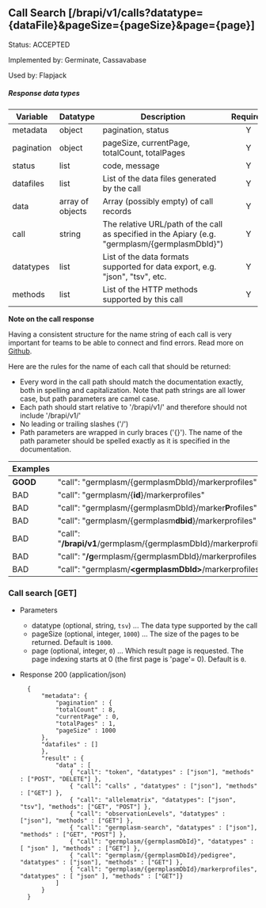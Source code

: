 ## Call Search [/brapi/v1/calls?datatype={dataFile}&pageSize={pageSize}&page={page}]

Status: ACCEPTED

Implemented by: Germinate, Cassavabase

Used by: Flapjack

##### Response data types
|Variable|Datatype|Description|Required|
|------|------|------|:-----:|
|metadata|object|pagination, status|Y|
|pagination|object|pageSize, currentPage, totalCount, totalPages|Y|
|status|list|code, message|Y|
|datafiles|list|List of the data files generated by the call|Y|
|data|array of objects|Array (possibly empty) of call records|Y|
|call|string|The relative URL/path of the call as specified in the Apiary (e.g. "germplasm/{germplasmDbId}")|Y|
|datatypes|list|List of the data formats supported for data export, e.g. "json", "tsv", etc.|Y|
|methods|list|List of the HTTP methods supported by this call|Y|

**Note on the call response**

Having a consistent structure for the name string of each call is very important for teams to be able to connect and find errors. Read more on [Github](https://github.com/plantbreeding/API/issues/144).

Here are the rules for the name of each call that should be returned:
 - Every word in the call path should match the documentation exactly, both in spelling and capitalization. Note that path strings are all lower case, but path parameters are camel case.
 - Each path should start relative to '/brapi/v1/' and therefore should not include '/brapi/v1/'
 - No leading or trailing slashes ('/')
 - Path parameters are wrapped in curly braces ('{}'). The name of the path parameter should be spelled exactly as it is specified in the documentation.

|Examples||
|--|--|
| **GOOD** |"call": "germplasm/{germplasmDbId}/markerprofiles" |
| BAD |"call": "germplasm/{**id**}/markerprofiles" |
| BAD |"call": "germplasm/{germplasmDbId}/marker**P**rofiles" |
| BAD |"call": "germplasm/{germplasm**dbid**}/markerprofiles" |
| BAD |"call": "**/brapi/v1**/germplasm/{germplasmDbId}/markerprofiles" |
| BAD |"call": "**/g**ermplasm/{germplasmDbId}/markerprofiles **/"** |
| BAD |"call": "germplasm/**\<germplasmDbId\>**/markerprofiles" |


### Call search [GET]
+ Parameters
   + datatype (optional, string, `tsv`) ... The data type supported by the call
   + pageSize (optional, integer, `1000`) ... The size of the pages to be returned. Default is `1000`.
   + page (optional, integer, `0`) ... Which result page is requested. The page indexing starts at 0 (the first page is 'page'= 0). Default is `0`.
+ Response 200 (application/json)

        {
            "metadata": {
                "pagination" : {
                "totalCount" : 8,
                "currentPage" : 0,
                "totalPages" : 1,
                "pageSize" : 1000
            },
            "datafiles" : []
            },
            "result" : {
                "data" : [
                    { "call": "token", "datatypes" : ["json"], "methods" : ["POST", "DELETE"] },
                    { "call": "calls" , "datatypes" : ["json"], "methods" : ["GET"] },
                    { "call": "allelematrix", "datatypes": ["json", "tsv"], "methods": ["GET", "POST"] },
                    { "call": "observationLevels", "datatypes" : ["json"], "methods" : ["GET"] },
                    { "call": "germplasm-search", "datatypes" : ["json"], "methods" : ["GET", "POST"] },
                    { "call": "germplasm/{germplasmDbId}", "datatypes" : [ "json" ], "methods" : ["GET"] },      
                    { "call": "germplasm/{germplasmDbId}/pedigree", "datatypes" : ["json"], "methods" : ["GET"] },
                    { "call": "germplasm/{germplasmDbId}/markerprofiles", "datatypes" : [ "json" ], "methods" : ["GET"]}
                ]
            }
        }
